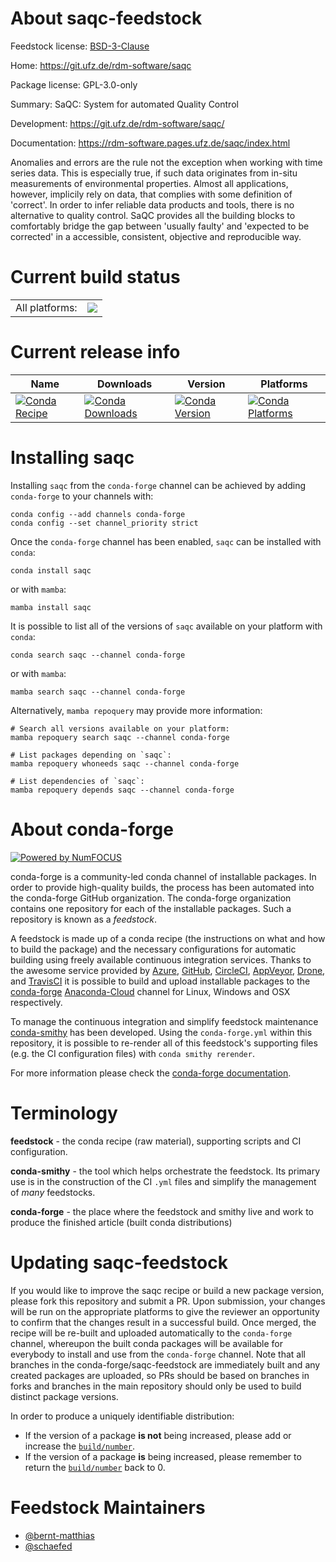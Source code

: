 About saqc-feedstock
====================

Feedstock license: [BSD-3-Clause](https://github.com/conda-forge/saqc-feedstock/blob/main/LICENSE.txt)

Home: https://git.ufz.de/rdm-software/saqc

Package license: GPL-3.0-only

Summary: SaQC: System for automated Quality Control

Development: https://git.ufz.de/rdm-software/saqc/

Documentation: https://rdm-software.pages.ufz.de/saqc/index.html

Anomalies and errors are the rule not the exception when working with time
series data. This is especially true, if such data originates from in-situ
measurements of environmental properties.  Almost all applications, however,
implicily rely on data, that complies with some definition of 'correct'.  In
order to infer reliable data products and tools, there is no alternative to
quality control. SaQC provides all the building blocks to comfortably bridge
the gap between 'usually faulty' and 'expected to be corrected' in a
accessible, consistent, objective and reproducible way.


Current build status
====================


<table><tr><td>All platforms:</td>
    <td>
      <a href="https://dev.azure.com/conda-forge/feedstock-builds/_build/latest?definitionId=19867&branchName=main">
        <img src="https://dev.azure.com/conda-forge/feedstock-builds/_apis/build/status/saqc-feedstock?branchName=main">
      </a>
    </td>
  </tr>
</table>

Current release info
====================

| Name | Downloads | Version | Platforms |
| --- | --- | --- | --- |
| [![Conda Recipe](https://img.shields.io/badge/recipe-saqc-green.svg)](https://anaconda.org/conda-forge/saqc) | [![Conda Downloads](https://img.shields.io/conda/dn/conda-forge/saqc.svg)](https://anaconda.org/conda-forge/saqc) | [![Conda Version](https://img.shields.io/conda/vn/conda-forge/saqc.svg)](https://anaconda.org/conda-forge/saqc) | [![Conda Platforms](https://img.shields.io/conda/pn/conda-forge/saqc.svg)](https://anaconda.org/conda-forge/saqc) |

Installing saqc
===============

Installing `saqc` from the `conda-forge` channel can be achieved by adding `conda-forge` to your channels with:

```
conda config --add channels conda-forge
conda config --set channel_priority strict
```

Once the `conda-forge` channel has been enabled, `saqc` can be installed with `conda`:

```
conda install saqc
```

or with `mamba`:

```
mamba install saqc
```

It is possible to list all of the versions of `saqc` available on your platform with `conda`:

```
conda search saqc --channel conda-forge
```

or with `mamba`:

```
mamba search saqc --channel conda-forge
```

Alternatively, `mamba repoquery` may provide more information:

```
# Search all versions available on your platform:
mamba repoquery search saqc --channel conda-forge

# List packages depending on `saqc`:
mamba repoquery whoneeds saqc --channel conda-forge

# List dependencies of `saqc`:
mamba repoquery depends saqc --channel conda-forge
```


About conda-forge
=================

[![Powered by
NumFOCUS](https://img.shields.io/badge/powered%20by-NumFOCUS-orange.svg?style=flat&colorA=E1523D&colorB=007D8A)](https://numfocus.org)

conda-forge is a community-led conda channel of installable packages.
In order to provide high-quality builds, the process has been automated into the
conda-forge GitHub organization. The conda-forge organization contains one repository
for each of the installable packages. Such a repository is known as a *feedstock*.

A feedstock is made up of a conda recipe (the instructions on what and how to build
the package) and the necessary configurations for automatic building using freely
available continuous integration services. Thanks to the awesome service provided by
[Azure](https://azure.microsoft.com/en-us/services/devops/), [GitHub](https://github.com/),
[CircleCI](https://circleci.com/), [AppVeyor](https://www.appveyor.com/),
[Drone](https://cloud.drone.io/welcome), and [TravisCI](https://travis-ci.com/)
it is possible to build and upload installable packages to the
[conda-forge](https://anaconda.org/conda-forge) [Anaconda-Cloud](https://anaconda.org/)
channel for Linux, Windows and OSX respectively.

To manage the continuous integration and simplify feedstock maintenance
[conda-smithy](https://github.com/conda-forge/conda-smithy) has been developed.
Using the ``conda-forge.yml`` within this repository, it is possible to re-render all of
this feedstock's supporting files (e.g. the CI configuration files) with ``conda smithy rerender``.

For more information please check the [conda-forge documentation](https://conda-forge.org/docs/).

Terminology
===========

**feedstock** - the conda recipe (raw material), supporting scripts and CI configuration.

**conda-smithy** - the tool which helps orchestrate the feedstock.
                   Its primary use is in the construction of the CI ``.yml`` files
                   and simplify the management of *many* feedstocks.

**conda-forge** - the place where the feedstock and smithy live and work to
                  produce the finished article (built conda distributions)


Updating saqc-feedstock
=======================

If you would like to improve the saqc recipe or build a new
package version, please fork this repository and submit a PR. Upon submission,
your changes will be run on the appropriate platforms to give the reviewer an
opportunity to confirm that the changes result in a successful build. Once
merged, the recipe will be re-built and uploaded automatically to the
`conda-forge` channel, whereupon the built conda packages will be available for
everybody to install and use from the `conda-forge` channel.
Note that all branches in the conda-forge/saqc-feedstock are
immediately built and any created packages are uploaded, so PRs should be based
on branches in forks and branches in the main repository should only be used to
build distinct package versions.

In order to produce a uniquely identifiable distribution:
 * If the version of a package **is not** being increased, please add or increase
   the [``build/number``](https://docs.conda.io/projects/conda-build/en/latest/resources/define-metadata.html#build-number-and-string).
 * If the version of a package **is** being increased, please remember to return
   the [``build/number``](https://docs.conda.io/projects/conda-build/en/latest/resources/define-metadata.html#build-number-and-string)
   back to 0.

Feedstock Maintainers
=====================

* [@bernt-matthias](https://github.com/bernt-matthias/)
* [@schaefed](https://github.com/schaefed/)


